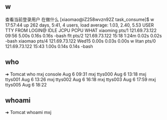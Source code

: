## w 
查看当前登录用户 在做什么
[xiaomao@iZ258wvzn92Z task_consume]$ w
 17:57:44 up 262 days,  5:41,  4 users,  load average: 1.03, 2.40, 5.53
USER     TTY      FROM              LOGIN@   IDLE   JCPU   PCPU WHAT
xiaoming pts/1    121.69.73.122    09:56    5.00s  0.16s  0.16s -bash
flt      pts/2    121.69.73.122    15:18    1:24m  0.02s  0.02s -bash
xiaomao  pts/4    121.69.73.122    Wed15    0.00s  0.03s  0.00s w
litan    pts/0    121.69.73.122    15:43    1.00s  0.14s  0.14s -bash

## who
➜  Tomcat who
mxj      console  Aug  6 09:31
mxj      ttys000  Aug  6 13:18
mxj      ttys001  Aug  6 13:26
mxj      ttys002  Aug  6 16:18
mxj      ttys003  Aug  6 17:59
mxj      ttys005  Aug  6 18:22

## whoami
➜  Tomcat whoami
mxj